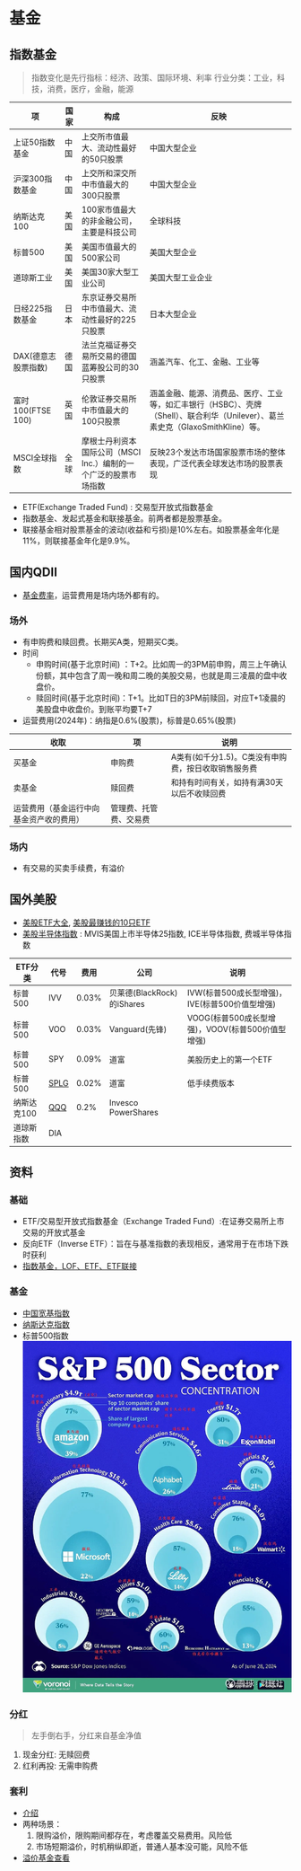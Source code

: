 # 基金
## 指数基金
> 指数变化是先行指标：经济、政策、国际环境、利率
行业分类：工业，科技，消费，医疗，金融，能源

| 项 | 国家 | 构成 | 反映 |
| - | - | - | - |
| 上证50指数基金 | 中国 | 上交所市值最大、流动性最好的50只股票 | 中国大型企业 |
| 沪深300指数基金 | 中国 | 上交所和深交所中市值最大的300只股票 | 中国大型企业 |
| 纳斯达克100 | 美国 | 100家市值最大的非金融公司，主要是科技公司 | 全球科技 |
| 标普500 | 美国 | 美国市值最大的500家公司 | 美国大型企业 |
| 道琼斯工业 | 美国 | 美国30家大型工业公司 | 美国大型工业企业 |
| 日经225指数基金 | 日本 | 东京证券交易所中市值最大、流动性最好的225只股票 | 日本大型企业 |
| DAX(德意志股票指数) | 德国 | 法兰克福证券交易所交易的德国蓝筹股公司的30只股票 | 涵盖汽车、化工、金融、工业等 |
| 富时100(FTSE 100) | 英国 | 伦敦证券交易所中市值最大的100只股票 | 涵盖金融、能源、消费品、医疗、工业等，如汇丰银行（HSBC）、壳牌（Shell）、联合利华（Unilever）、葛兰素史克（GlaxoSmithKline）等。 |
| MSCI全球指数 | 全球 | 摩根士丹利资本国际公司（MSCI Inc.）编制的一个广泛的股票市场指数 | 反映23个发达市场国家股票市场的整体表现，广泛代表全球发达市场的股票表现 |

* ETF(Exchange Traded Fund) : 交易型开放式指数基金
* 指数基金、发起式基金和联接基金。前两者都是股票基金。
* 联接基金相对股票基金的波动(收益和亏损)是10%左右。如股票基金年化是11%，则联接基金年化是9.9%。

## 国内QDII
* [基金费率](https://zhuanlan.zhihu.com/p/97207789)，运营费用是场内场外都有的。

### 场外
* 有申购费和赎回费。长期买A类，短期买C类。
* 时间
    * 申购时间(基于北京时间) ：T+2。比如周一的3PM前申购，周三上午确认份额，其中包含了周一晚和周二晚的美股交易，也就是周三凌晨的盘中收盘价。
    * 赎回时间(基于北京时间)：T+1。比如T日的3PM前赎回，对应T+1凌晨的美股盘中收盘价。到账平均要T+7
* 运营费用(2024年)：纳指是0.6%(股票)，标普是0.65%(股票)

| 收取 | 项 | 说明 |
| - | - | - |
| 买基金 | 申购费 | A类有(如千分1.5)。C类没有申购费，按日收取销售服务费 |
| 卖基金 | 赎回费 | 和持有时间有关，如持有满30天以后不收赎回费 |
| 运营费用（基金运行中向基金资产收的费用） | 管理费、托管费、交易费 |  |

### 场内
* 有交易的买卖手续费，有溢价

## 国外美股
* [美股ETF大全](https://zhuanlan.zhihu.com/p/138794355), [美股最赚钱的10只ETF](https://xueqiu.com/7422971930/294524951)
* [美股半导体指数](https://xueqiu.com/3340475156/256348089) : MVIS美国上市半导体25指数, ICE半导体指数, 费城半导体指数

| ETF分类 | 代号 | 费用 | 公司 | 说明 |
| - | - | - | - | - |
| 标普500 | IVV | 0.03% | 贝莱德(BlackRock)的iShares | IVW(标普500成长型增强)，IVE(标普500价值型增强) |
| 标普500 | VOO | 0.03% | Vanguard(先锋) | VOOG(标普500成长型增强)，VOOV(标普500价值型增强) |
| 标普500 | SPY | 0.09% | 道富 | 美股历史上的第一个ETF |
| 标普500 | [SPLG](https://prd-ams.ssga.com/us/en/individual/etfs/spdr-portfolio-sp-500-etf-splg) | 0.02% | 道富 | 低手续费版本 |
| 纳斯达克100 | [QQQ](https://www.invesco.com/us/financial-products/etfs/product-detail?productId=QQQ&ticker=QQQ&audienceType=investors) | 0.2% | Invesco PowerShares |  |
| 道琼斯指数 | DIA |  |  |  |

## 资料
### 基础
* ETF/交易型开放式指数基金（Exchange Traded Fund）:在证券交易所上市交易的开放式基金
* 反向ETF（Inverse ETF）：旨在与基准指数的表现相反，通常用于在市场下跌时获利
* [指数基金，LOF、ETF、ETF联接](https://www.zhihu.com/question/283131851)

### 基金
* [中国宽基指数](https://xueqiu.com/3951090421/285607106)
* [纳斯达克指数](https://www.nasdaq.com/)
* 标普500指数
![](../s/asset/SP500.jpeg)

### 分红
> 左手倒右手，分红来自基金净值

1. 现金分红: 无赎回费
1. 红利再投: 无需申购费

### 套利
* [介绍](https://caifuhao.eastmoney.com/news/20201203095328026297220)
* 两种场景：
    1. 限购溢价，限购期间都存在，考虑覆盖交易费用。风险低
    1. 市场短期溢价，时机稍纵即逝，普通人基本没可能，风险不低
* [溢价基金查看](https://www.jisilu.cn/data/lof/#stock)